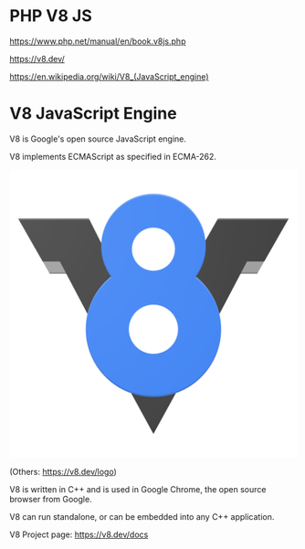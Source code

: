 # PHP V8 JS

https://www.php.net/manual/en/book.v8js.php

https://v8.dev/

https://en.wikipedia.org/wiki/V8_(JavaScript_engine)

# V8 JavaScript Engine

V8 is Google's open source JavaScript engine.

V8 implements ECMAScript as specified in ECMA-262.

![](v8.svg)

(Others: https://v8.dev/logo)

V8 is written in C++ and is used in Google Chrome, the open source browser from Google.

V8 can run standalone, or can be embedded into any C++ application.

V8 Project page: https://v8.dev/docs
